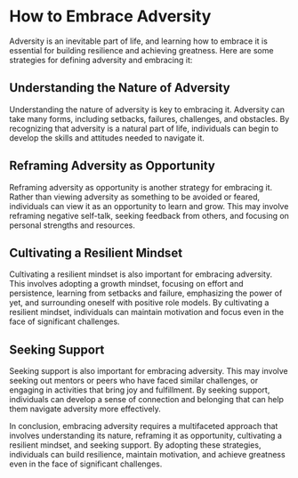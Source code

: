 How to Embrace Adversity
=======================================================

Adversity is an inevitable part of life, and learning how to embrace it is essential for building resilience and achieving greatness. Here are some strategies for defining adversity and embracing it:

Understanding the Nature of Adversity
-------------------------------------

Understanding the nature of adversity is key to embracing it. Adversity can take many forms, including setbacks, failures, challenges, and obstacles. By recognizing that adversity is a natural part of life, individuals can begin to develop the skills and attitudes needed to navigate it.

Reframing Adversity as Opportunity
----------------------------------

Reframing adversity as opportunity is another strategy for embracing it. Rather than viewing adversity as something to be avoided or feared, individuals can view it as an opportunity to learn and grow. This may involve reframing negative self-talk, seeking feedback from others, and focusing on personal strengths and resources.

Cultivating a Resilient Mindset
-------------------------------

Cultivating a resilient mindset is also important for embracing adversity. This involves adopting a growth mindset, focusing on effort and persistence, learning from setbacks and failure, emphasizing the power of yet, and surrounding oneself with positive role models. By cultivating a resilient mindset, individuals can maintain motivation and focus even in the face of significant challenges.

Seeking Support
---------------

Seeking support is also important for embracing adversity. This may involve seeking out mentors or peers who have faced similar challenges, or engaging in activities that bring joy and fulfillment. By seeking support, individuals can develop a sense of connection and belonging that can help them navigate adversity more effectively.

In conclusion, embracing adversity requires a multifaceted approach that involves understanding its nature, reframing it as opportunity, cultivating a resilient mindset, and seeking support. By adopting these strategies, individuals can build resilience, maintain motivation, and achieve greatness even in the face of significant challenges.
